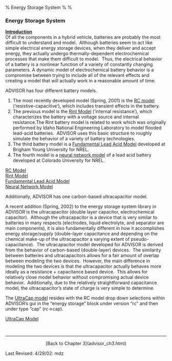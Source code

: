 % Energy Storage System
% 
% 

### **Energy Storage System**

**<u>Introduction</u>** \
Of all the components in a hybrid vehicle, batteries are probably the
most difficult to understand and model.  Although batteries seem to act
like simple electrical energy storage devices, when they deliver and
accept energy, they actually undergo thermally-dependent electrochemical
processes that make them difficult to model.  Thus, the electrical
behavior of a battery is a nonlinear function of a variety of constantly
changing parameters. A dynamic model of electrochemical battery behavior
is a compromise between trying to include all of the relevant effects
and creating a model that will actually work in a reasonable amount of
time.

ADVISOR has four different battery models.

1.  The most recently developed model (Spring, 2001) is the [RC
    model](ess_rc.html) (’resistive-capacitive’), which includes
    transient effects in the battery.
2.  The previous model is the [Rint Model](ess_rint.html) (’internal
    resistance’), which characterizes the battery with a voltage source
    and internal resistance.The Rint battery model is related to work
    which was originally performed by Idaho National Engineering
    Laboratory to model flooded lead-acid batteries.  ADVISOR uses this
    basic structure to roughly simulate the behavior of a variety of
    battery technologies.
3.  The third battery model is a [Fundamental Lead Acid
    Model](ess_alt_models.html#Fundamental) developed at Brigham Young
    University for NREL.
4.  The fourth model is a [neural network
    model](ess_alt_models.html#Neural%20Network) of a lead acid battery
    developed at Colorado University for NREL.

[RC Model](ess_rc.html) \
[Rint Model](ess_rint.html) \
[Fundamental Lead Acid Model](ess_alt_models.html#Fundamental) \
[Neural Network Model](ess_alt_models.html#Neural%20Network)

Additionally, ADVISOR has one carbon-based ultracapacitor model.

A recent addition (Spring, 2002) to the energy storage system library in
ADVISOR is the ultracapacitor (double layer capacitor, electrochemical
capacitor).  Although the ultracapacitor is a device that is very
similar to batteries in many respects (electrodes, liquid electrolyte,
and separator are main components), it is also fundamentally different
in how it accomplishes energy storage/supply (double-layer capacitance
and depending on the chemical make-up of the ultracapacitor a varying
extent of pseudo-capacitance).  The ultracapacitor model developed for
ADVISOR is derived from the behavior of carbon-based (double-layer)
devices.  The similarity between batteries and ultracapacitors allows
for a fair amount of overlap between modeling the two devices.  However,
the main difference in modeling the two devices is that the
ultracapacitor actually behaves more ideally as a resistance +
capacitance based device.  This allows for relatively close model
behavior without compromising actual device behavior.  Additionally, due
to the relatively straightforward capacitance model, the
ultracapacitor’s state of charge is very simple to determine.

The [UltraCap model](ess_uc.html) resides with the RC model drop down
selections within ADVISOR’s gui in the “energy storage” block under
version “rc” and then under type “cap” (rc-\>cap).

[UltraCap Model](ess_uc.html)

 

* * * * *

<center>
[Back to Chapter 3](advisor_ch3.html)

</center>
<p>
Last Revised: 4/29/02: mdz
